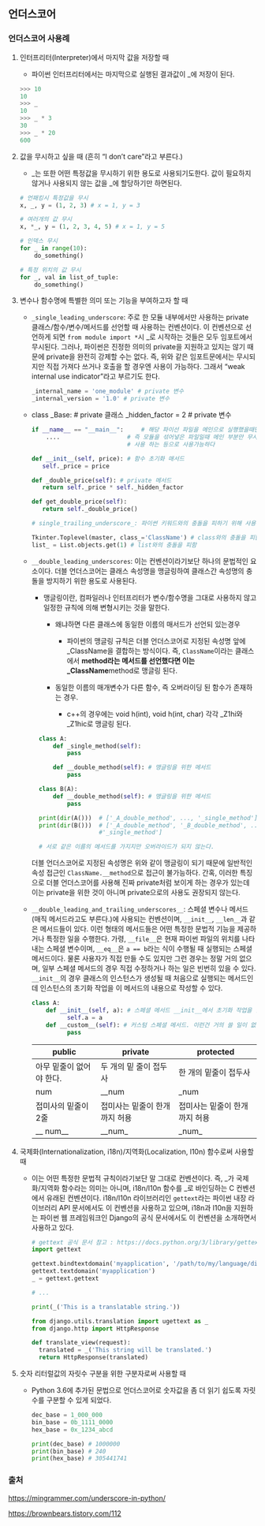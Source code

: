 ## 언더스코어

###  언더스코어 사용례

1. 인터프리터(Interpreter)에서 마지막 값을 저장할 때

   - 파이썬 인터프리터에서는 마지막으로 실행된 결과값이 _에 저장이 된다.

   ``` python
   >>> 10
   10
   >>> _
   10
   >>> _ * 3
   30
   >>> _ * 20
   600
   ```

2. 값을 무시하고 싶을 때 (흔히 “I don’t care”라고 부른다.)

   - _는 또한 어떤 특정값을 무시하기 위한 용도로 사용되기도한다. 값이 필요하지 않거나 사용되지 않는 값을 _에 할당하기만 하면된다.

   ```python
   # 언패킹시 특정값을 무시
   x, _, y = (1, 2, 3) # x = 1, y = 3
   
   # 여러개의 값 무시
   x, *_, y = (1, 2, 3, 4, 5) # x = 1, y = 5
   
   # 인덱스 무시
   for _ in range(10):
       do_something()
   
   # 특정 위치의 값 무시
   for _, val in list_of_tuple:
       do_something()
   ```

3. 변수나 함수명에 특별한 의미 또는 기능을 부여하고자 할 때

   - `_single_leading_underscore`: 주로 한 모듈 내부에서만 사용하는 private 클래스/함수/변수/메서드를 선언할 때 사용하는 컨벤션이다. 이 컨벤션으로 선언하게 되면 `from module import *`시 _로 시작하는 것들은 모두 임포트에서 무시된다. 그러나, 파이썬은 진정한 의미의 private을 지원하고 있지는 않기 때문에 private을 완전히 강제할 수는 없다. 즉, 위와 같은 임포트문에서는 무시되지만 직접 가져다 쓰거나 호출을 할 경우엔 사용이 가능하다. 그래서 “weak internal use indicator”라고 부르기도 한다.

     ```python
     _internal_name = 'one_module' # private 변수
     _internal_version = '1.0' # private 변수
     ```

   - class _Base: # private 클래스 _hidden_factor = 2 # private 변수

     ```python
     if __name__ == "__main__": 	# 해당 파이선 파일을 메인으로 실행했을때만 실행 되는 코드
         ....					# 즉 모듈을 섞어넣은 파일일때 메인 부분만 무시하고 모듈만
         						# 사용 하는 등으로 사용가능하다
     
     def __init__(self, price):	# 함수 초기화 매서드
     	self._price = price
     
     def _double_price(self): # private 메서드
     	return self._price * self._hidden_factor
     
     def get_double_price(self):
     	return self._double_price()
     ```

     ``` python
     # single_trailing_underscore_: 파이썬 키워드와의 충돌을 피하기 위해 사용하는 컨벤션이다. 그리 많이 사용하지는 않을 것이다.
     
     Tkinter.Toplevel(master, class_='ClassName') # class와의 충돌을 피함
     list_ = List.objects.get(1) # list와의 충돌을 피함
     ```

   - `__double_leading_underscores`: 이는 컨벤션이라기보단 하나의 문법적인 요소이다. 더블 언더스코어는 클래스 속성명을 맹글링하여 클래스간 속성명의 충돌을 방지하기 위한 용도로 사용된다.  

     - 맹글링이란, 컴파일러나 인터프리터가 변수/함수명을 그대로 사용하지 않고 일정한 규칙에 의해 변형시키는 것을 말한다.

       - 왜냐하면 다른 클래스에 동일한 이름의 매서드가 선언되 있는경우

         - 파이썬의 맹글링 규칙은 더블 언더스코어로 지정된 속성명 앞에 _ClassName을 결합하는 방식이다. 즉, `ClassName`이라는 클래스에서 **method라는 메서드를 선언했다면 이는 _ClassName**method로 맹글링 된다.

       - 동일한 이름의 매개변수가 다른 함수, 즉 오버라이딩 된 함수가 존재하는 경우.

         - c++의 경우에는 void h(int), void h(int, char) 각각 _Z1hi와 _Z1hic로 맹글링 된다.
       

     ```python
       class A:
           def _single_method(self):
               pass
     
           def __double_method(self): # 맹글링을 위한 메서드
               pass
     
       class B(A):
           def __double_method(self): # 맹글링을 위한 메서드
               pass
     
       print(dir(A())) 	# ['_A_double_method', ..., '_single_method']
       print(dir(B())) 	# ['_A_double_method', '_B_double_method', ...,
         				#'_single_method']
     
       # 서로 같은 이름의 메서드를 가지지만 오버라이드가 되지 않는다.
     ```
     
     더블 언더스코어로 지정된 속성명은 위와 같이 맹글링이 되기 때문에 일반적인 속성 접근인 `ClassName.__method`으로 접근이 불가능하다. 간혹, 이러한 특징으로 더블 언더스코어를 사용해 진짜 private처럼 보이게 하는 경우가 있는데 이는 private을 위한 것이 아니며 private으로의 사용도 권장되지 않는다. 

   

   - `__double_leading_and_trailing_underscores__`: 스페셜 변수나 메서드(매직 메서드라고도 부른다.)에 사용되는 컨벤션이며, `__init__`, `__len__`과 같은 메서드들이 있다. 이런 형태의 메서드들은 어떤 특정한 문법적 기능을 제공하거나 특정한 일을 수행한다. 가령, `__file__`은 현재 파이썬 파일의 위치를 나타내는 스페셜 변수이며, `__eq__`은 `a == b`라는 식이 수행될 때 실행되는 스페셜 메서드이다. 물론 사용자가 직접 만들 수도 있지만 그런 경우는 정말 거의 없으며, 일부 스페셜 메서드의 경우 직접 수정하거나 하는 일은 빈번히 있을 수 있다. `__init__`의 경우 클래스의 인스턴스가 생성될 때 처음으로 실행되는 메서드인데 인스턴스의 초기화 작업을 이 메서드의 내용으로 작성할 수 있다.

     ```python
     class A:
         def __init__(self, a): # 스페셜 메서드 __init__에서 초기화 작업을 한다.
               self.a = a
         def __custom__(self): # 커스텀 스페셜 메서드. 이런건 거의 쓸 일이 없다.
               pass
     ```
    
     | public                   | private                | protected             |
     | ------------------------ | ---------------------- | --------------------- |
     | 아무 밑줄이 없어야 한다. | 두 개의 밑 줄이 접두사 | 한 개의 밑줄이 접두사 |
     | num                      | __num                  | _num                  |
     | 접미사의 밑줄이 2줄 | 접미사는 밑줄이 한개까지 허용 | 접미사는 밑줄이 한개까지 허용 |
     | __ num__ | \__num\_ | _num\_ |
   
   


4. 국제화(Internationalization, i18n)/지역화(Localization, l10n) 함수로써 사용할 때

   - 이는 어떤 특정한 문법적 규칙이라기보단 말 그대로 컨벤션이다. 즉, _가 국제화/지역화 함수라는 의미는 아니며, i18n/l10n 함수를 _로 바인딩하는 C 컨벤션에서 유래된 컨벤션이다. i18n/l10n 라이브러리인 `gettext`라는 파이썬 내장 라이브러리 API 문서에서도 이 컨벤션을 사용하고 있으며, i18n과 l10n을 지원하는 파이썬 웹 프레임워크인 Django의 공식 문서에서도 이 컨벤션을 소개하면서 사용하고 있다.

     ```python
     # gettext 공식 문서 참고 : https://docs.python.org/3/library/gettext.html
     import gettext
     
     gettext.bindtextdomain('myapplication', '/path/to/my/language/directory')
     gettext.textdomain('myapplication')
     _ = gettext.gettext
     
     # ...
     
     print(_('This is a translatable string.'))
     ```

     ```python
     from django.utils.translation import ugettext as _
     from django.http import HttpResponse
     
     def translate_view(request):
       translated = _('This string will be translated.')
       return HttpResponse(translated)
     ```

5. 숫자 리터럴값의 자릿수 구분을 위한 구분자로써 사용할 때

   - Python 3.6에 추가된 문법으로 언더스코어로 숫자값을 좀 더 읽기 쉽도록 자릿수를 구분할 수 있게 되었다.

     ```python
     dec_base = 1_000_000
     bin_base = 0b_1111_0000
     hex_base = 0x_1234_abcd
     
     print(dec_base) # 1000000
     print(bin_base) # 240
     print(hex_base) # 305441741
     ```

     





### 출처

 https://mingrammer.com/underscore-in-python/

https://brownbears.tistory.com/112


